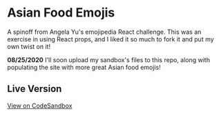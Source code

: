 # Asian Food Emojis
A spinoff from Angela Yu's emojipedia React challenge. This was an exercise in using React props, and I liked it so much to fork it and put my own twist on it!

**08/25/2020** I'll soon upload my sandbox's files to this repo, along with populating the site with more great Asian food emojis!

## Live Version
[View on CodeSandbox](https://codesandbox.io/s/asian-food-emoji-react-exercise-5p897)
